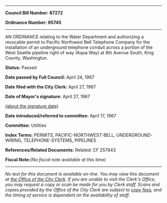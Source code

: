 

********

**Council Bill Number: 87272**
   
**Ordinance Number: 95745**
********

 AN ORDINANCE relating to the Water Department and authorizing a revocable permit to Pacific Northwest Bell Telephone Company for the installation of an underground telephone conduit across a portion of the West Seattle pipeline right of way (Aqua Way) at 8th Avenue South, King County, Washington.

**Status:** Passed
   
**Date passed by Full Council:** April 24, 1967
   
**Date filed with the City Clerk:** April 27, 1967
   
**Date of Mayor's signature:** April 27, 1967
   
[(about the signature date)](/~public/approvaldate.htm)
   
   
   
**Date introduced/referred to committee:** April 17, 1967
   
**Committee:** Utilities
   
   
**Index Terms:** PERMITS, PACIFIC-NORTHWEST-BELL, UNDERGROUND-WIRING, TELEPHONE-SYSTEMS, PIPELINES

**References/Related Documents:** Related: CF 257843

**Fiscal Note:**_(No fiscal note available at this time)_
********

_No text for this document is available on-line. You may view this document at [the Office of the City Clerk](http://www.seattle.gov/leg/clerk/contactUs.htm). If you are unable to visit the Clerk's Office, you may request a copy or scan be made for you by Clerk staff. Scans and copies provided by the Office of the City Clerk are subject to [copy fees](http://clerk.seattle.gov/~public/clerkfees.htm), and the timing of service is dependent on the availability of staff._

